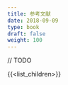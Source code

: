 ```yaml
---
title: 参考文献
date: 2018-09-09
type: book
draft: false
weight: 100
---
```


// TODO

{{<list_children>}}
